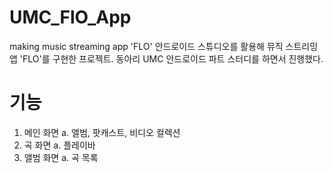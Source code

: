 # UMC_FlO_App
making music streaming app 'FLO'
안드로이드 스튜디오를 활용해 뮤직 스트리밍 앱 'FLO'를 구현한 프로젝트.
동아리 UMC 안드로이드 파트 스터디를 하면서 진행했다.

# 기능
1. 메인 화면
   a. 앨범, 팟캐스트, 비디오 컬렉션
2. 곡 화면
   a. 플레이바
3. 앨범 화면
   a. 곡 목록
